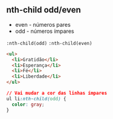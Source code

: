 ## nth-child odd/even
* even - números pares
* odd - números ímpares

`:nth-child(odd)`
`:nth-child(even)`

```HTML
<ul>
  <li>Gratidão</li>
  <li>Esperança</li>
  <li>Fé</li>
  <li>Liberdade</li>
</ul>
```
```CSS
// Vai mudar a cor das linhas ímpares
ul li:nth-child(odd) {
  color: gray;
}
```